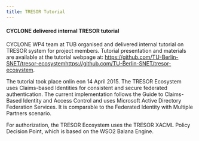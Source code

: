 ```yaml
---
title: TRESOR Tutorial
---
```

#### CYCLONE delivered internal TRESOR tutorial

CYCLONE WP4 team at TUB organised and delivered internal tutorial on TRESOR system for project members. 
Tutorial presentation and materials are available at the tutorial webpage at: <https://github.com/TU-Berlin-SNET/tresor-ecosystemhttps://github.com/TU-Berlin-SNET/tresor-ecosystem>.
<!-- more -->

The tutorial took place onlin eon 14 April 2015. 
The TRESOR Ecosystem uses Claims-based Identities for consistent and secure federated authentication. 
The current implementation follows the Guide to Claims-Based Identity and Access Control and uses 
Microsoft Active Directory Federation Services. It is comparable to the Federated Identity with 
Multiple Partners scenario.

For authorization, the TRESOR Ecosystem uses the TRESOR XACML Policy Decision Point, which is based 
on the WSO2 Balana Engine.
